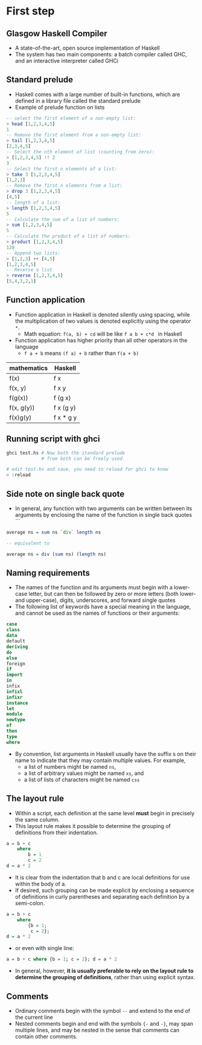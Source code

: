 # First step

## Glasgow Haskell Compiler

- A state-of-the-art, open source implementation of Haskell
- The system has two main components: a batch compiler called GHC, and an interactive interpreter called GHCi

## Standard prelude

- Haskell comes with a large number of built-in functions, which are defined in a library file called the standard prelude
- Example of prelude function on lists

```haskell
-- select the first element of a non-empty list:
> head [1,2,3,4,5]
1
-- Remove the first element from a non-empty list:
> tail [1,2,3,4,5]
[2,3,4,5]
-- Select the nth element of list (counting from zero):
> [1,2,3,4,5] !! 2
3
-- Select the first n elements of a list:
> take 3 [1,2,3,4,5]
[1,2,3]
-- Remove the first n elements from a list:
> drop 3 [1,2,3,4,5]
[4,5]
-- length of a list:
> length [1,2,3,4,5]
5
-- Calculate the sum of a list of numbers:
> sum [1,2,3,4,5]
5
-- Calculate the product of a list of numbers:
> product [1,2,3,4,5]
120
-- Append two lists:
> [1,2,3] ++ [4,5]
[1,2,3,4,5]
-- Reverse a list
> reverse [1,2,3,4,5]
[5,4,3,2,1]
```

## Function application

- Function application in Haskell is denoted silently using spacing, while the multiplication of two values is denoted explicitly using the operator `*`.
  - Math equation: `f(a, b) + cd` will be like `f a b + c*d ` in Haskell
- Function application has higher priority than all other operators in the language
  -  `f a + b` means `(f a) + b` rather than `f(a + b)`

| mathematics | Haskell |
|--|--|
|f(x) | f x |
|f(x, y) | f x y |
|f(g(x)) | f (g x) |
|f(x, g(y)) | f x (g y)|
|f(x)g(y) | f x * g y |

## Running script with ghci

```bash
ghci test.hs # Now both the standard prelude
             # from both can be freely used.

# edit test.hs and save, you need to reload for ghci to know
> :reload
```

## Side note on single back quote

- In general, any function with two arguments can be written between its arguments by enclosing the name of the function in single back quotes `\``

```haskell
average ns = sum ns `div` length ns

-- equivalent to

average ns = div (sum ns) (length ns)
```

## Naming requirements

- The names of the function and its arguments must begin with a lower-case letter, but can then be followed by zero or more letters (both lower- and upper-case), digits, underscores, and forward single quotes
- The following list of keywords have a special meaning in the language, and cannot be used as the names of functions or their arguments:

```haskell
case
class
data
default
deriving
do
else
foreign
if
import
in
infix
infixl
infixr
instance
let
module
newtype
of
then
type
where
```

- By convention, list arguments in Haskell usually have the suffix s on their name to indicate that they may contain multiple values. For example,
  - a list of numbers might be named `ns`,
  - a list of arbitrary values might be named `xs`, and
  - a list of lists of characters might be named `css`

## The layout rule

- Within a script, each definition at the same level **must** begin in precisely the same column.
- This layout rule makes it possible to determine the grouping of definitions from their indentation.

```haskell
a = b + c
    where
        b = 1
        c = 2
d = a * 2
```

- It is clear from the indentation that b and c are local definitions for use within the body of a.
- If desired, such grouping can be made explicit by enclosing a sequence of definitions in curly parentheses and separating each definition by a semi-colon.

```haskell
a = b + c
    where
        {b = 1;
         c = 2};
d = a * 2
```

- or even with single line:

```haskell
a = b + c where {b = 1; c = 2}; d = a * 2
```

- In general, however, **it is usually preferable to rely on the layout rule to determine the grouping of definitions**, rather than using explicit syntax.

## Comments

- Ordinary comments begin with the symbol `--` and extend to the end of the current line
- Nested comments begin and end with the symbols `{-` and `-}`, may span multiple lines, and may be nested in the sense that comments can contain other comments.
